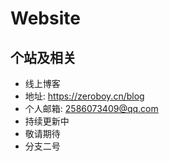 # Website
## 个站及相关

* 线上博客 
* 地址: https://zeroboy.cn/blog
* 个人邮箱: 2586073409@qq.com
* 持续更新中
* 敬请期待
* 分支二号

